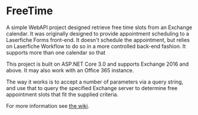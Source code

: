 # FreeTime
A simple WebAPI project designed retrieve free time slots from an Exchange calendar. It was originally designed to provide appointment scheduling to a Laserfiche Forms front-end. It doesn't schedule the appointment, but relies on Laserfiche Workflow to do so in a more controlled back-end fashion. It supports more than one calendar so that 

This project is built on ASP.NET Core 3.0 and supports Exchange 2016 and above. It may also work with an Office 365 instance.

The way it works is to accept a number of parameters via a query string, and use that to query the specified Exchange server to determine free appointment slots that fit the supplied criteria.

For more information see [the wiki](https://github.com/devingoble/FreeTime/wiki).

